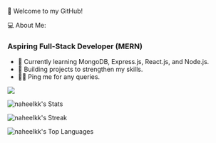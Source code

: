👋 Welcome to my GitHub!

💻 About Me:

### Aspiring Full-Stack Developer (MERN)

- 🌱 Currently learning MongoDB, Express.js, React.js, and Node.js.
- 💼 Building projects to strengthen my skills.
- 🧑‍💻 Ping me for any queries.


[![](https://github.com/naheelkk)](https://www.linkedin.com/in/naheel-kk/)

![naheelkk's Stats](https://github-readme-stats.vercel.app/api?username=naheelkk&theme=vue-dark&show_icons=true&hide_border=true&count_private=true)

![naheelkk's Streak](https://github-readme-streak-stats.herokuapp.com/?user=naheelkk&theme=vue-dark&hide_border=true)

![naheelkk's Top Languages](https://github-readme-stats.vercel.app/api/top-langs/?username=naheelkk&theme=vue-dark&show_icons=true&hide_border=true&layout=compact)

